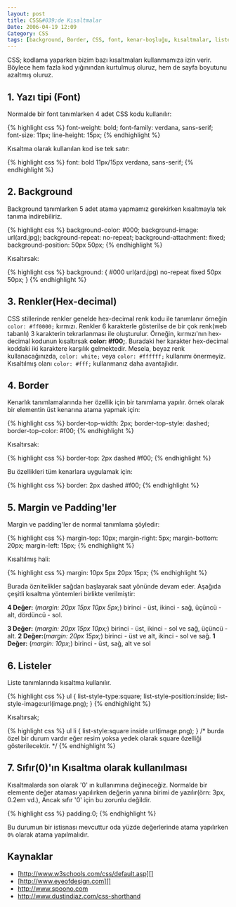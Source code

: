 ```yaml
---
layout: post
title: CSS&#039;de Kısaltmalar
Date: 2006-04-19 12:09
Category: CSS
tags: [background, Border, CSS, font, kenar-boşluğu, kısaltmalar, liste, Margin, Padding, renk]
---
```


CSS; kodlama yaparken bizim bazı kısaltmaları kullanmamıza izin verir.
Böylece hem fazla kod yığınından kurtulmuş oluruz, hem de sayfa
boyutunu azaltmış oluruz.

## 1. Yazı tipi (Font)

Normalde bir font tanımlarken 4 adet CSS kodu kullanılır:

{% highlight css %}
font-weight: bold;
font-family: verdana, sans-serif;
font-size: 11px;
line-height: 15px;
{% endhighlight %}

Kısaltma olarak kullanılan kod ise tek satır:

{% highlight css %}
font: bold 11px/15px verdana, sans-serif;
{% endhighlight %}

## 2. Background

Background tanımlarken 5 adet atama yapmamız gerekirken kısaltmayla tek tanıma indirebiliriz.

{% highlight css %}
background-color: #000;
background-image: url(ard.jpg);
background-repeat: no-repeat;
background-attachment: fixed;
background-position: 50px 50px;
{% endhighlight %}

Kısaltırsak:

{% highlight css %}
background: {
    #000 url(ard.jpg) no-repeat fixed 50px 50px;
}
{% endhighlight %}

## 3. Renkler(Hex-decimal)

CSS stillerinde renkler genelde hex-decimal renk kodu ile tanımlanır
örneğin `color: #ff0000;` kırmızı. Renkler 6 karakterle
gösterilse de bir çok renk(web tabanlı) 3 karakterin tekrarlanması ile
oluşturulur. Örneğin, kırmızı'nın hex-decimal kodunun kısaltırsak
**color: #f00;**. Buradaki her karakter hex-decimal koddaki iki
karaktere karşılık gelmektedir. Mesela, beyaz renk kullanacağınızda,
`color: white;` veya `color: #ffffff;` kullanımı önermeyiz.
Kısaltılmış olanı `color: #fff;` kullanmanız daha avantajlıdır.

## 4. Border

Kenarlık tanımlamalarında her özellik için bir tanımlama yapılır. örnek
olarak bir elementin üst kenarına atama yapmak için:

{% highlight css %}
border-top-width: 2px;
border-top-style: dashed;
border-top-color: #f00;
{% endhighlight %}

Kısaltırsak:

{% highlight css %}
border-top: 2px dashed #f00;
{% endhighlight %}

Bu özellikleri tüm kenarlara uygulamak için:

{% highlight css %}
border: 2px dashed #f00;
{% endhighlight %}

## 5. Margin ve Padding'ler

Margin ve padding'ler de normal tanımlama şöyledir:

{% highlight css %}
margin-top: 10px;
margin-right: 5px;
margin-bottom: 20px;
margin-left: 15px;
{% endhighlight %}

Kısaltılmış hali:

{% highlight css %}
margin: 10px 5px 20px 15px;
{% endhighlight %}

Burada öznitelikler sağdan başlayarak saat yönünde devam eder. Aşağıda çeşitli
kısaltma yöntemleri birlikte verilmiştir:

**4 Değer:** (*margin: 20px 15px 10px 5px;*) birinci - üst, ikinci -
sağ, üçüncü - alt, dördüncü - sol.

**3 Değer:** (*margin: 20px 15px 10px;*) birinci - üst, ikinci - sol ve
sağ, üçüncü - alt. **2 Değer:**(*margin: 20px 15px;*) birinci - üst ve
alt, ikinci - sol ve sağ. **1 Değer:** (*margin: 10px;*) birinci - üst,
sağ, alt ve sol

## 6. Listeler

Liste tanımlarında kısaltma kullanılır.

{% highlight css %}
ul {
    list-style-type:square;
    list-style-position:inside;
    list-style-image:url(image.png);
}
{% endhighlight %}

Kısaltırsak;

{% highlight css %}
ul li {
    list-style:square inside url(image.png);
} /* burda özel bir durum vardır eğer resim yoksa yedek olarak square özelliği gösterilecektir. */
{% endhighlight %}

## 7. Sıfır(0)'ın Kısaltma olarak kullanılması

Kısaltmalarda son olarak '0' ın kullanımına değineceğiz. Normalde bir
elemente değer ataması yapılırken değerin yanına birimi de yazılır(örn:
3px, 0.2em vd.), Ancak sıfır '0' için bu zorunlu değildir.

{% highlight css %}
padding:0;
{% endhighlight %}

Bu durumun bir istisnası mevcuttur oda yüzde değerlerinde atama yapılırken `0%` olarak atama
yapılmalıdır.

## Kaynaklar

-   [http://www.w3schools.com/css/default.asp][]
-   [http://www.eyeofdesign.com][]
-   http://www.spoono.com
-   http://www.dustindiaz.com/css-shorthand


  [http://www.w3schools.com/css/default.asp]: http://www.w3schools.com/css/default.asp
  [http://www.eyeofdesign.com]: http://www.eyeofdesign.com/css/background.php
